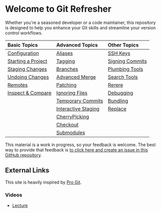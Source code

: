 # Welcome to Git Refresher

Whether you're a seasoned developer or a code maintainer, this repository is designed to help you enhance your Git skills and streamline your version control workflows.

<center>

|                  Basic Topics                  |                      Advanced Topics                      |            Other Topics             |
| :--------------------------------------------- | :-------------------------------------------------------- | :---------------------------------- |
| [Configuration](Basics/git_configuration.md)   | [Aliases](Advanced/git_alias.md)                          | [SSH Keys](Github/git_ssh.md)       |
| [Starting a Project](Basics/git_start.md)      | [Tagging](Advanced/git_tagging.md)                        | [Signing Commits](More/git_sign.md) |
| [Staging Changes](Basics/git_stage.md)         | [Branches](Advanced/git_branch.md)                        | [Plumbing Tools](More/plumbing.md)  |
| [Undoing Changes](Basics/git_undoingthings.md) | [Advanced Merge](Advanced/git_advmerge.md)                | [Search Tools](More/git_search.md)  |
| [Remotes](Basics/git_remotes.md)               | [Patching](Advanced/git_patches.md)                       | [Rerere](More/git_rerere.md)        |
| [Inspect & Compare](Basics/git_inspect.md)     | [Ignoring Files](Advanced/git_ignore.md)                  | [Debugging](More/git_debug.md)      |
|                                                | [Temporary Commits](Advanced/git_stash.md)                | [Bundling](More/git_bundle.md)      |
|                                                | [Interactive Staging](Advanced/git_interactivestaging.md) | [Replace](More/git_replace.md)      |
|                                                | [CherryPicking](Advanced/git_checkout.md)                 |                                     |
|                                                | [Checkout](Advanced/git_stash.md)                         |                                     |
|                                                | [Submodules](Advanced/git_submodules.md)                  |                                     |

</center>

This material is a work in progress, so your feedback is welcome. The best way to provide that feedback is [to click here and create an issue in this GitHub repository](https://github.com/ArceLopera/git_refresher/issues).

## External Links

This site is heavily inspired by [Pro Git](https://git-scm.com/book/en/v2).


### Videos

+ [Lecture](https://www.youtube.com/watch?v=2sjqTHE0zok&list=PLyzOVJj3bHQuloKGG59rS43e29ro7I57J)
